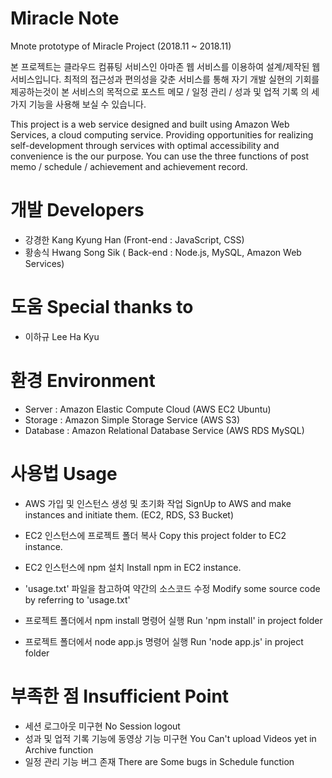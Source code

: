 # Miracle Note
Mnote prototype of Miracle Project (2018.11 ~ 2018.11)

본 프로젝트는 클라우드 컴퓨팅 서비스인 아마존 웹 서비스를 이용하여 설계/제작된 웹 서비스입니다.
최적의 접근성과 편의성을 갖춘 서비스를 통해 자기 개발 실현의 기회를 제공하는것이 본 서비스의 목적으로
포스트 메모 / 일정 관리 / 성과 및 업적 기록 의 세 가지 기능을 사용해 보실 수 있습니다.

This project is a web service designed and built using Amazon Web Services, a cloud computing service.
Providing opportunities for realizing self-development through services with optimal accessibility and convenience is the our purpose.
You can use the three functions of post memo / schedule / achievement and achievement record.

# 개발 Developers
 - 강경한 Kang Kyung Han (Front-end : JavaScript, CSS)
 - 황송식 Hwang Song Sik ( Back-end : Node.js, MySQL, Amazon Web Services)

# 도움 Special thanks to
 - 이하규 Lee Ha Kyu
 
# 환경 Environment
- Server : Amazon Elastic Compute Cloud (AWS EC2 Ubuntu)
- Storage : Amazon Simple Storage Service (AWS S3)
- Database : Amazon Relational Database Service (AWS RDS MySQL)

# 사용법 Usage
- AWS 가입 및 인스턴스 생성 및 초기화 작업 
  SignUp to AWS and make instances and initiate them. (EC2, RDS, S3 Bucket)
  
- EC2 인스턴스에 프로젝트 폴더 복사
  Copy this project folder to EC2 instance.
  
- EC2 인스턴스에 npm 설치 
  Install npm in EC2 instance.

- 'usage.txt' 파일을 참고하여 약간의 소스코드 수정
  Modify some source code by referring to 'usage.txt'
  
- 프로젝트 폴더에서 npm install 명령어 실행
  Run 'npm install' in project folder
  
- 프로젝트 폴더에서 node app.js 명령어 실행
  Run 'node app.js' in project folder
  
# 부족한 점 Insufficient Point
- 세션 로그아웃 미구현 
  No Session logout
- 성과 및 업적 기록 기능에 동영상 기능 미구현 
  You Can't upload Videos yet in Archive function
- 일정 관리 기능 버그 존재 
  There are Some bugs in Schedule function